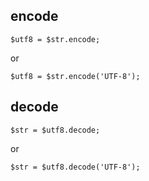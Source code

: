 ## encode

    $utf8 = $str.encode;

or

    $utf8 = $str.encode('UTF-8');

## decode

    $str = $utf8.decode;

or

    $str = $utf8.decode('UTF-8');
